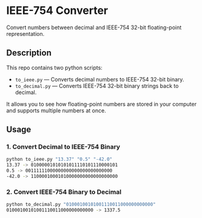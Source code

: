 # IEEE-754 Converter

Convert numbers between decimal and IEEE-754 32-bit floating-point representation.

## Description

This repo contains two python scripts:

- `to_ieee.py` — Converts decimal numbers to IEEE-754 32-bit binary.
- `to_decimal.py` — Converts IEEE-754 32-bit binary strings back to decimal.

It allows you to see how floating-point numbers are stored in your computer and supports multiple numbers at once.

## Usage

### 1. Convert Decimal to IEEE-754 Binary

```bash
python to_ieee.py "13.37" "0.5" "-42.0"
13.37 -> 01000001010101011110101110000101
0.5 -> 00111111000000000000000000000000
-42.0 -> 11000010001010000000000000000000
```

### 2. Convert IEEE-754 Binary to Decimal

```bash
python to_decimal.py "01000100101001110011000000000000"
01000100101001110011000000000000 -> 1337.5
```
